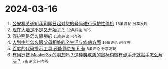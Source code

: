 # 2024-03-16

1. [公安机关通知我司即日起对您的号码进行保护性停机](https://www.v2ex.com/t/1024174) `16条评论` `分享发现`
1. [现在大墙是不是又开始了？](https://www.v2ex.com/t/1024160) `12条评论` `VPS`
1. [假护照是怎么离境的](https://www.v2ex.com/t/1024169) `11条评论` `问与答`
1. [人到中年怎么跟父母相处的？生活与疾病方面](https://www.v2ex.com/t/1024161) `10条评论` `问与答`
1. [百度的代码提示工具 还能领京东 E 卡](https://www.v2ex.com/t/1024163) `8条评论` `分享发现`
1. [有用罗技 Master3s 的朋友吗？这种类肤质的鼠标稍微有点手汗就黏手怎么解决？](https://www.v2ex.com/t/1024168) `7条评论` `问与答`
